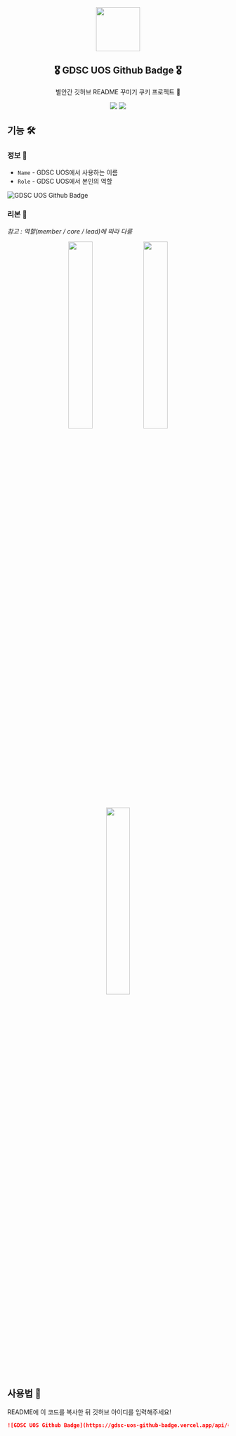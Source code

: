 <div align="center">
    <img src="https://i.imgur.com/K1GaoJB.png" width="100" />
    <h2> 🎖️ GDSC UOS Github Badge 🎖️ </h2>
    <p>
        별안간 깃허브 README 꾸미기 쿠키 프로젝트 🍪
    </p>
    <img src="https://hits.seeyoufarm.com/api/count/incr/badge.svg?url=https%3A%2F%2Fgithub.com%2FLeeMir%2Fgdsc-uos-github-badge&count_bg=%236166B3&title_bg=%23555555&icon=googlekeep.svg&icon_color=%23E7E7E7&title=hits&edge_flat=false" />
    <img src="https://img.shields.io/github/stars/LeeMir/gdsc-uos-github-badge?style=flat&label=star" />
</div>

## 기능 🛠️

### 정보 💁

- `Name` - GDSC UOS에서 사용하는 이름
- `Role` - GDSC UOS에서 본인의 역할

![GDSC UOS Github Badge](https://gdsc-uos-github-badge.vercel.app/api/leemir)

### 리본 🎀

_참고 : 역할(member / core / lead)에 따라 다름_

<div align="center" width="100%">
    <img src="https://i.imgur.com/5Hr0zth.png" width="33%" />
    <img src="https://i.imgur.com/2AFMO0x.png" width="33%" />
    <img src="https://i.imgur.com/Iz1CGgE.png" width="33%" />
</div>

## 사용법 🏃

README에 이 코드를 복사한 뒤 깃허브 아이디를 입력해주세요!

```markdown
![GDSC UOS Github Badge](https://gdsc-uos-github-badge.vercel.app/api/{github_id})
```

